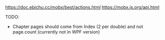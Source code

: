 https://doc.ebichu.cc/mobx/best/actions.html
https://mobx.js.org/api.html

TODO:
- Chapter pages should come from Index (2 per double) and not page.count (currently not in WPF version)